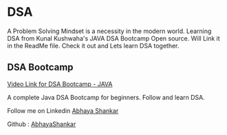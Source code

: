 # DSA
A Problem Solving Mindset is a necessity in the modern world. Learning DSA from Kunal Kushwaha's JAVA DSA Bootcamp Open source. Will Link it in the ReadMe file. Check it out and Lets learn DSA together.
<h2> DSA Bootcamp </h2>
<a href = "https://youtu.be/wn49bJOYAZM"> Video Link for DSA Bootcamp - JAVA </a>
<p> A complete Java DSA Bootcamp for beginners. Follow and learn DSA. </p>

<p> Follow me on Linkedin <a href ="https://www.linkedin.com/in/abhayashankar"> Abhaya Shankar </a> </p>
<p> Github : <a href = "https://github.com/AbhayaShankar"> AbhayaShankar </a> </p>
